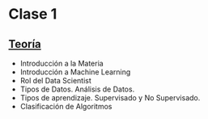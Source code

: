 # Clase 1

## [Teoría](teoria/clase_1.key)

* Introducción a la Materia
* Introducción a Machine Learning
* Rol del Data Scientist
* Tipos de Datos. Análisis de Datos.
* Tipos de aprendizaje. Supervisado y No Supervisado.
* Clasificación de Algoritmos
